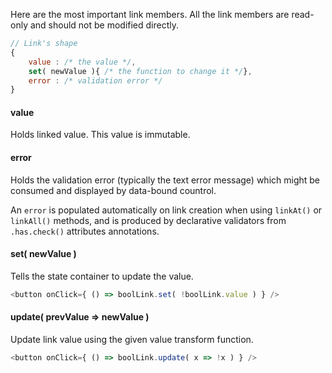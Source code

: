 Here are the most important link members. All the link members are read-only and should not be modified directly.

```javascript
// Link's shape
{
    value : /* the value */,
    set( newValue ){ /* the function to change it */},
    error : /* validation error */
}
```

#### value

Holds linked value. This value is immutable.

#### error

Holds the validation error (typically the text error message) which might be consumed and displayed by data-bound countrol.

An `error` is populated automatically on link creation when using `linkAt()` or `linkAll()` methods, and is produced by declarative
validators from `.has.check()` attributes annotations.

#### set( newValue )

Tells the state container to update the value.

```javascript
<button onClick={ () => boolLink.set( !boolLink.value ) } />
```

#### update( prevValue => newValue )

Update link value using the given value transform function.

```javascript
<button onClick={ () => boolLink.update( x => !x ) } />
```
